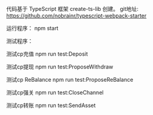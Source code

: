 代码基于 TypeScript 框架 create-ts-lib 创建。
git地址: https://github.com/nobrainr/typescript-webpack-starter

运行程序：
npm start

测试程序：

测试cp充值
npm run test:Deposit

测试cp提现
npm run test:ProposeWithdraw

测试cp ReBalance
npm run test:ProposeReBalance

测试cp强关
npm run test:CloseChannel

测试cp转账
npm run test:SendAsset